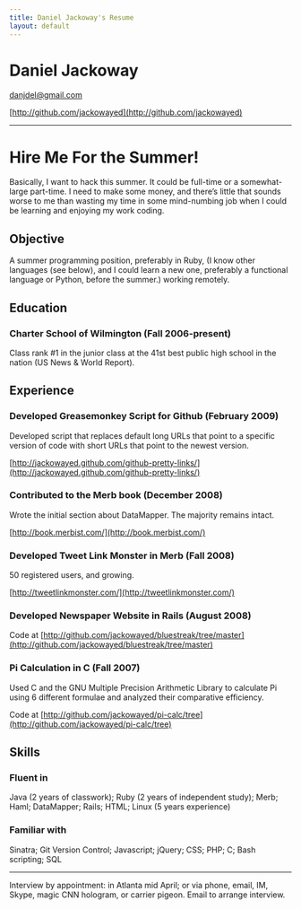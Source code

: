```yaml
---
title: Daniel Jackoway's Resume
layout: default
--- 
```


# Daniel Jackoway

[danjdel@gmail.com](mailto:danjdel@gmail.com)

[http://github.com/jackowayed](http://github.com/jackowayed)

---

# Hire Me For the Summer!

Basically, I want to hack this summer. It could be full-time or a somewhat-large part-time. I need to make some money, and there’s little that sounds worse to me than wasting my time in some mind-numbing job when I could be learning and enjoying my work coding.

## Objective

A summer programming position, preferably in Ruby, (I know other languages (see below), and I could learn a new one, preferably a functional language or Python, before the summer.) working remotely. 

## Education

### Charter School of Wilmington (Fall 2006-present)

Class rank #1 in the junior class at the 41st best public high school in the nation (US News & World Report).

## Experience

### Developed Greasemonkey Script for Github (February 2009)

Developed script that replaces default long URLs that point to a specific version of code with short URLs that point to the newest version.

[http://jackowayed.github.com/github-pretty-links/](http://jackowayed.github.com/github-pretty-links/)

### Contributed to the Merb book (December 2008)

Wrote the initial section about DataMapper. The majority remains intact.

[http://book.merbist.com/](http://book.merbist.com/)

### Developed Tweet Link Monster in Merb (Fall 2008)

50 registered users, and growing.

[http://tweetlinkmonster.com/](http://tweetlinkmonster.com/)

### Developed Newspaper Website in Rails (August 2008)

Code at [http://github.com/jackowayed/bluestreak/tree/master](http://github.com/jackowayed/bluestreak/tree/master)

### Pi Calculation in C	(Fall 2007)

Used C and the GNU Multiple Precision Arithmetic Library to calculate Pi using 6 different formulae and analyzed their comparative efficiency.

Code at [http://github.com/jackowayed/pi-calc/tree](http://github.com/jackowayed/pi-calc/tree)

## Skills

### Fluent in

Java (2 years of classwork); Ruby (2 years of independent study); Merb; Haml; DataMapper; Rails; HTML; Linux (5 years experience)

### Familiar with

Sinatra; Git Version Control; Javascript; jQuery; CSS; PHP; C; Bash scripting; SQL

---

Interview by appointment: in Atlanta mid April; or via phone, email, IM, Skype, magic CNN hologram, or carrier pigeon. Email to arrange interview. 

